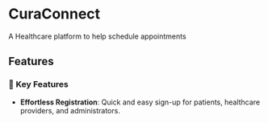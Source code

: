 # CuraConnect
A Healthcare platform to help schedule appointments 
## Features

### 🌟 Key Features
- **Effortless Registration**: Quick and easy sign-up for patients, healthcare providers, and administrators.